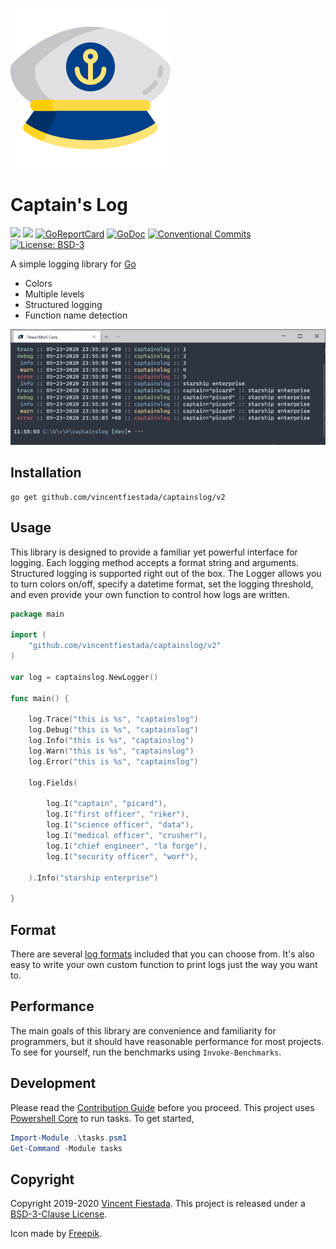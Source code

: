 ![](./icon.svg)

# Captain's Log

[![](https://github.com/vincentfiestada/captainslog/workflows/Unit%20Tests/badge.svg)](https://github.com/vincentfiestada/captainslog/actions?query=workflow%3A%22Unit+Tests%22)
[![](https://github.com/vincentfiestada/captainslog/workflows/Style%20Checks/badge.svg)](https://github.com/vincentfiestada/captainslog/actions?query=workflow%3A%22Style+Checks%22)
[![GoReportCard](https://goreportcard.com/badge/github.com/vincentfiestada/captainslog)](https://goreportcard.com/report/github.com/vincentfiestada/captainslog)
[![GoDoc](https://img.shields.io/badge/godoc-reference-0047ab?labelColor=16161b)](https://pkg.go.dev/github.com/vincentfiestada/captainslog/v2?tab=doc)
[![Conventional Commits](https://img.shields.io/badge/commits-conventional-0047ab.svg?labelColor=16161b)](https://conventionalcommits.org)
[![License: BSD-3](https://img.shields.io/github/license/vincentfiestada/captainslog.svg?labelColor=16161b&color=0047ab)](./license)

A simple logging library for [Go](https://golang.org/)

- Colors
- Multiple levels
- Structured logging
- Function name detection

![Screenshot of captainslog in action](./assets/demo.png)

## Installation

```
go get github.com/vincentfiestada/captainslog/v2
```

## Usage

This library is designed to provide a familiar yet powerful interface for logging. Each logging method accepts a format string and arguments. Structured logging is supported right out of the box. The Logger allows you to turn colors on/off, specify a datetime format, set the logging threshold, and even provide your own function to control how logs are written.

```go
package main

import (
	"github.com/vincentfiestada/captainslog/v2"
)

var log = captainslog.NewLogger()

func main() {

	log.Trace("this is %s", "captainslog")
	log.Debug("this is %s", "captainslog")
	log.Info("this is %s", "captainslog")
	log.Warn("this is %s", "captainslog")
	log.Error("this is %s", "captainslog")

	log.Fields(

		log.I("captain", "picard"),
		log.I("first officer", "riker"),
		log.I("science officer", "data"),
		log.I("medical officer", "crusher"),
		log.I("chief engineer", "la forge"),
		log.I("security officer", "worf"),

	).Info("starship enterprise")

}
```

## Format

There are several [log formats](./docs/format.md) included that you can choose from. It's also easy to write your own custom function to print logs just the way you want to.

## Performance

The main goals of this library are convenience and familiarity for programmers, but it should have reasonable performance for most projects. To see for yourself, run the benchmarks using `Invoke-Benchmarks`.

## Development

Please read the [Contribution Guide](./CONTRIBUTING.md) before you proceed. This project uses [Powershell Core](https://microsoft.com/PowerShell) to run tasks. To get started,

```ps1
Import-Module .\tasks.psm1
Get-Command -Module tasks
```

## Copyright

Copyright 2019-2020 [Vincent Fiestada](mailto:vincent@vincent.click). This project is released under a [BSD-3-Clause License](./license).

Icon made by [Freepik](http://www.freepik.com/).